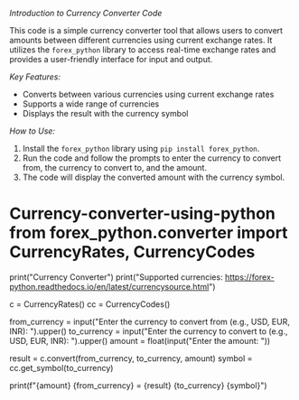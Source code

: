 *Introduction to Currency Converter Code*

This code is a simple currency converter tool that allows users to convert amounts between different currencies using current exchange rates. It utilizes the `forex_python` library to access real-time exchange rates and provides a user-friendly interface for input and output.

*Key Features:*

- Converts between various currencies using current exchange rates
- Supports a wide range of currencies
- Displays the result with the currency symbol

*How to Use:*

1. Install the `forex_python` library using `pip install forex_python`.
2. Run the code and follow the prompts to enter the currency to convert from, the currency to convert to, and the amount.
3. The code will display the converted amount with the currency symbol.
# Currency-converter-using-python from forex_python.converter import CurrencyRates, CurrencyCodes

print("Currency Converter")
print("Supported currencies: https://forex-python.readthedocs.io/en/latest/currencysource.html")

c = CurrencyRates()
cc = CurrencyCodes()

from_currency = input("Enter the currency to convert from (e.g., USD, EUR, INR): ").upper()
to_currency = input("Enter the currency to convert to (e.g., USD, EUR, INR): ").upper()
amount = float(input("Enter the amount: "))

result = c.convert(from_currency, to_currency, amount)
symbol = cc.get_symbol(to_currency)

print(f"{amount} {from_currency} = {result} {to_currency} {symbol}")
